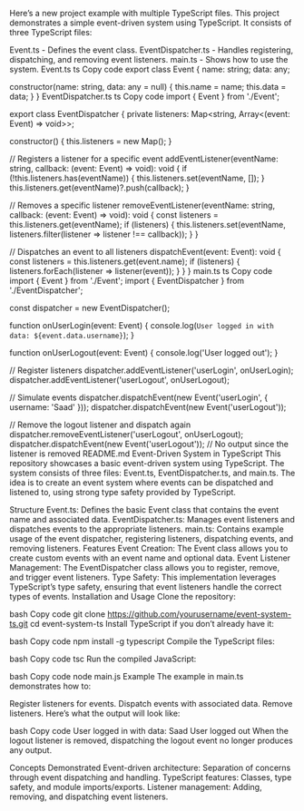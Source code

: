 
Here’s a new project example with multiple TypeScript files. This project demonstrates a simple event-driven system using TypeScript. It consists of three TypeScript files:

Event.ts - Defines the event class.
EventDispatcher.ts - Handles registering, dispatching, and removing event listeners.
main.ts - Shows how to use the system.
Event.ts
ts
Copy code
export class Event {
  name: string;
  data: any;

  constructor(name: string, data: any = null) {
    this.name = name;
    this.data = data;
  }
}
EventDispatcher.ts
ts
Copy code
import { Event } from './Event';

export class EventDispatcher {
  private listeners: Map<string, Array<(event: Event) => void>>;

  constructor() {
    this.listeners = new Map();
  }

  // Registers a listener for a specific event
  addEventListener(eventName: string, callback: (event: Event) => void): void {
    if (!this.listeners.has(eventName)) {
      this.listeners.set(eventName, []);
    }
    this.listeners.get(eventName)?.push(callback);
  }

  // Removes a specific listener
  removeEventListener(eventName: string, callback: (event: Event) => void): void {
    const listeners = this.listeners.get(eventName);
    if (listeners) {
      this.listeners.set(eventName, listeners.filter(listener => listener !== callback));
    }
  }

  // Dispatches an event to all listeners
  dispatchEvent(event: Event): void {
    const listeners = this.listeners.get(event.name);
    if (listeners) {
      listeners.forEach(listener => listener(event));
    }
  }
}
main.ts
ts
Copy code
import { Event } from './Event';
import { EventDispatcher } from './EventDispatcher';

const dispatcher = new EventDispatcher();

function onUserLogin(event: Event) {
  console.log(`User logged in with data: ${event.data.username}`);
}

function onUserLogout(event: Event) {
  console.log('User logged out');
}

// Register listeners
dispatcher.addEventListener('userLogin', onUserLogin);
dispatcher.addEventListener('userLogout', onUserLogout);

// Simulate events
dispatcher.dispatchEvent(new Event('userLogin', { username: 'Saad' }));
dispatcher.dispatchEvent(new Event('userLogout'));

// Remove the logout listener and dispatch again
dispatcher.removeEventListener('userLogout', onUserLogout);
dispatcher.dispatchEvent(new Event('userLogout'));  // No output since the listener is removed
README.md
Event-Driven System in TypeScript
This repository showcases a basic event-driven system using TypeScript. The system consists of three files: Event.ts, EventDispatcher.ts, and main.ts. The idea is to create an event system where events can be dispatched and listened to, using strong type safety provided by TypeScript.

Structure
Event.ts: Defines the basic Event class that contains the event name and associated data.
EventDispatcher.ts: Manages event listeners and dispatches events to the appropriate listeners.
main.ts: Contains example usage of the event dispatcher, registering listeners, dispatching events, and removing listeners.
Features
Event Creation: The Event class allows you to create custom events with an event name and optional data.
Event Listener Management: The EventDispatcher class allows you to register, remove, and trigger event listeners.
Type Safety: This implementation leverages TypeScript’s type safety, ensuring that event listeners handle the correct types of events.
Installation and Usage
Clone the repository:

bash
Copy code
git clone https://github.com/yourusername/event-system-ts.git
cd event-system-ts
Install TypeScript if you don’t already have it:

bash
Copy code
npm install -g typescript
Compile the TypeScript files:

bash
Copy code
tsc
Run the compiled JavaScript:

bash
Copy code
node main.js
Example
The example in main.ts demonstrates how to:

Register listeners for events.
Dispatch events with associated data.
Remove listeners.
Here’s what the output will look like:

bash
Copy code
User logged in with data: Saad
User logged out
When the logout listener is removed, dispatching the logout event no longer produces any output.

Concepts Demonstrated
Event-driven architecture: Separation of concerns through event dispatching and handling.
TypeScript features: Classes, type safety, and module imports/exports.
Listener management: Adding, removing, and dispatching event listeners.

